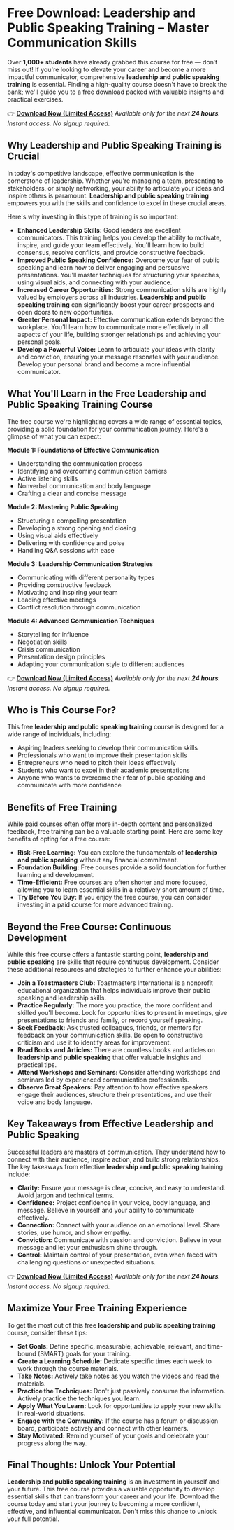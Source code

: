 # Free Download: Leadership and Public Speaking Training – Master Communication Skills

Over **1,000+ students** have already grabbed this course for free — don’t miss out! If you're looking to elevate your career and become a more impactful communicator, comprehensive **leadership and public speaking training** is essential. Finding a high-quality course doesn't have to break the bank; we'll guide you to a free download packed with valuable insights and practical exercises.

👉 [**Download Now (Limited Access)**](https://udemywork.com/leadership-and-public-speaking-training)
_Available only for the next **24 hours**. Instant access. No signup required._

## Why Leadership and Public Speaking Training is Crucial

In today's competitive landscape, effective communication is the cornerstone of leadership. Whether you're managing a team, presenting to stakeholders, or simply networking, your ability to articulate your ideas and inspire others is paramount. **Leadership and public speaking training** empowers you with the skills and confidence to excel in these crucial areas.

Here's why investing in this type of training is so important:

*   **Enhanced Leadership Skills:** Good leaders are excellent communicators. This training helps you develop the ability to motivate, inspire, and guide your team effectively. You'll learn how to build consensus, resolve conflicts, and provide constructive feedback.
*   **Improved Public Speaking Confidence:** Overcome your fear of public speaking and learn how to deliver engaging and persuasive presentations. You'll master techniques for structuring your speeches, using visual aids, and connecting with your audience.
*   **Increased Career Opportunities:** Strong communication skills are highly valued by employers across all industries. **Leadership and public speaking training** can significantly boost your career prospects and open doors to new opportunities.
*   **Greater Personal Impact:** Effective communication extends beyond the workplace. You'll learn how to communicate more effectively in all aspects of your life, building stronger relationships and achieving your personal goals.
*   **Develop a Powerful Voice:** Learn to articulate your ideas with clarity and conviction, ensuring your message resonates with your audience. Develop your personal brand and become a more influential communicator.

## What You'll Learn in the Free Leadership and Public Speaking Training Course

The free course we're highlighting covers a wide range of essential topics, providing a solid foundation for your communication journey. Here's a glimpse of what you can expect:

**Module 1: Foundations of Effective Communication**

*   Understanding the communication process
*   Identifying and overcoming communication barriers
*   Active listening skills
*   Nonverbal communication and body language
*   Crafting a clear and concise message

**Module 2: Mastering Public Speaking**

*   Structuring a compelling presentation
*   Developing a strong opening and closing
*   Using visual aids effectively
*   Delivering with confidence and poise
*   Handling Q&A sessions with ease

**Module 3: Leadership Communication Strategies**

*   Communicating with different personality types
*   Providing constructive feedback
*   Motivating and inspiring your team
*   Leading effective meetings
*   Conflict resolution through communication

**Module 4: Advanced Communication Techniques**

*   Storytelling for influence
*   Negotiation skills
*   Crisis communication
*   Presentation design principles
*   Adapting your communication style to different audiences

👉 [**Download Now (Limited Access)**](https://udemywork.com/leadership-and-public-speaking-training)
_Available only for the next **24 hours**. Instant access. No signup required._

## Who is This Course For?

This free **leadership and public speaking training** course is designed for a wide range of individuals, including:

*   Aspiring leaders seeking to develop their communication skills
*   Professionals who want to improve their presentation skills
*   Entrepreneurs who need to pitch their ideas effectively
*   Students who want to excel in their academic presentations
*   Anyone who wants to overcome their fear of public speaking and communicate with more confidence

## Benefits of Free Training

While paid courses often offer more in-depth content and personalized feedback, free training can be a valuable starting point. Here are some key benefits of opting for a free course:

*   **Risk-Free Learning:** You can explore the fundamentals of **leadership and public speaking** without any financial commitment.
*   **Foundation Building:** Free courses provide a solid foundation for further learning and development.
*   **Time-Efficient:** Free courses are often shorter and more focused, allowing you to learn essential skills in a relatively short amount of time.
*   **Try Before You Buy:** If you enjoy the free course, you can consider investing in a paid course for more advanced training.

## Beyond the Free Course: Continuous Development

While this free course offers a fantastic starting point, **leadership and public speaking** are skills that require continuous development. Consider these additional resources and strategies to further enhance your abilities:

*   **Join a Toastmasters Club:** Toastmasters International is a nonprofit educational organization that helps individuals improve their public speaking and leadership skills.
*   **Practice Regularly:** The more you practice, the more confident and skilled you'll become. Look for opportunities to present in meetings, give presentations to friends and family, or record yourself speaking.
*   **Seek Feedback:** Ask trusted colleagues, friends, or mentors for feedback on your communication skills. Be open to constructive criticism and use it to identify areas for improvement.
*   **Read Books and Articles:** There are countless books and articles on **leadership and public speaking** that offer valuable insights and practical tips.
*   **Attend Workshops and Seminars:** Consider attending workshops and seminars led by experienced communication professionals.
*   **Observe Great Speakers:** Pay attention to how effective speakers engage their audiences, structure their presentations, and use their voice and body language.

## Key Takeaways from Effective Leadership and Public Speaking

Successful leaders are masters of communication. They understand how to connect with their audience, inspire action, and build strong relationships. The key takeaways from effective **leadership and public speaking** training include:

*   **Clarity:** Ensure your message is clear, concise, and easy to understand. Avoid jargon and technical terms.
*   **Confidence:** Project confidence in your voice, body language, and message. Believe in yourself and your ability to communicate effectively.
*   **Connection:** Connect with your audience on an emotional level. Share stories, use humor, and show empathy.
*   **Conviction:** Communicate with passion and conviction. Believe in your message and let your enthusiasm shine through.
*   **Control:** Maintain control of your presentation, even when faced with challenging questions or unexpected situations.

👉 [**Download Now (Limited Access)**](https://udemywork.com/leadership-and-public-speaking-training)
_Available only for the next **24 hours**. Instant access. No signup required._

## Maximize Your Free Training Experience

To get the most out of this free **leadership and public speaking training** course, consider these tips:

*   **Set Goals:** Define specific, measurable, achievable, relevant, and time-bound (SMART) goals for your training.
*   **Create a Learning Schedule:** Dedicate specific times each week to work through the course materials.
*   **Take Notes:** Actively take notes as you watch the videos and read the materials.
*   **Practice the Techniques:** Don't just passively consume the information. Actively practice the techniques you learn.
*   **Apply What You Learn:** Look for opportunities to apply your new skills in real-world situations.
*   **Engage with the Community:** If the course has a forum or discussion board, participate actively and connect with other learners.
*   **Stay Motivated:** Remind yourself of your goals and celebrate your progress along the way.

## Final Thoughts: Unlock Your Potential

**Leadership and public speaking training** is an investment in yourself and your future. This free course provides a valuable opportunity to develop essential skills that can transform your career and your life. Download the course today and start your journey to becoming a more confident, effective, and influential communicator. Don't miss this chance to unlock your full potential.

